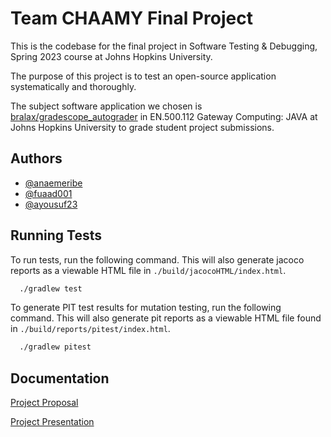 # Team CHAAMY Final Project

This is the codebase for the final project in  Software Testing & Debugging, Spring 2023 course at Johns Hopkins University.

The purpose of this project is to test an open-source application systematically and thoroughly.

The subject software application we chosen is [bralax/gradescope_autograder](https://github.com/bralax/gradescope_autograder) in EN.500.112 Gateway Computing: JAVA at Johns Hopkins University to grade student project submissions.


## Authors

- [@anaemeribe](https://www.github.com/anaemeribe)
- [@fuaad001](https://www.github.com/fuaad001)
- [@ayousuf23](https://www.github.com/ayousuf23)


## Running Tests

To run tests, run the following command. This will also generate jacoco reports as a viewable HTML file in `./build/jacocoHTML/index.html`.

```bash
  ./gradlew test
```

To generate PIT test results for mutation testing, run the following command. This will also generate pit reports as a viewable HTML file found in `./build/reports/pitest/index.html`.

```bash
  ./gradlew pitest
```
## Documentation

[Project Proposal](https://docs.google.com/document/d/1y7Nj63hA9nX0882_4wU4J_yjfuRCz17b8tP-atdxUJc/edit?usp=sharing)

[Project Presentation](https://docs.google.com/presentation/d/1qnXa3ZHfIQD5vpV0Pg7dEClKrKjrCUkXlw29gfW4nVs/edit?usp=sharing)